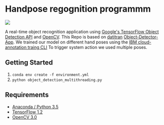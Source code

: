 # Handpose regognition programmm

![](https://i.imgur.com/gDYoqN2.jpg)

A real-time object recognition application using [Google's TensorFlow Object Detection API](https://github.com/tensorflow/models/tree/master/research/object_detection) and [OpenCV](http://opencv.org/).
This Repo is based on [datitran](https://github.com/datitran) [Object-Detector-App](https://github.com/datitran/object_detector_app).
We trained our model on different hand poses using the [IBM cloud-annotation traing CLI](https://github.com/cloud-annotations/training)
To trigger system action we used multiple poses.

## Getting Started
1. `conda env create -f environment.yml`
2. `python object_detection_multithreading.py`


## Requirements
- [Anaconda / Python 3.5](https://www.continuum.io/downloads)
- [TensorFlow 1.2](https://www.tensorflow.org/)
- [OpenCV 3.0](http://opencv.org/)

